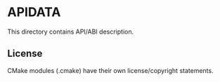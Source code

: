 APIDATA
=======

This directory contains API/ABI description.

License
-------

CMake modules (.cmake) have their own license/copyright statements.


